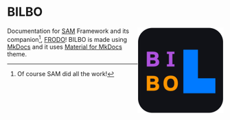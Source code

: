 # BILBO

<img src="docs/img/bilbo-logo.png" width="200" align="right"/>

Documentation for [SAM](https://sam.amirmasoudabdol.name) Framework and its companion[^1], [FRODO](https://sam.amirmasoudabdol.name/frodo)! BILBO is made using [MkDocs](https://www.mkdocs.org) and it uses [Material for MkDocs](https://squidfunk.github.io/mkdocs-material/) theme. 

[^1]: Of course SAM did all the work!